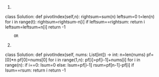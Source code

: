 1)    
class Solution:
    def pivotIndex(self,n):
        rightsum=sum(n)
        leftsum=0
        t=len(n)
        for i in range(t):
            rightsum=rightsum-n[i]
            if leftsum==rightsum:
                return i
            leftsum=leftsum+n[i]
        return -1
        
        
        OR
2)  
class Solution:
    def pivotIndex(self, nums: List[int]) -> int:
        n=len(nums)
        pf=[0]*n
        pf[0]=nums[0]
        for i in range(1,n):
            pf[i]=pf[i-1]+nums[i]
        for i in range(n):
            if i==0:
                lsum=0
            else:
                lsum=pf[i-1]
            rsum=pf[n-1]-pf[i]
            if lsum==rsum:
                return i
        return -1

